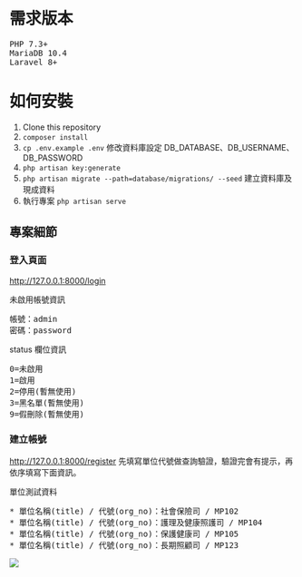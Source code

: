 # 需求版本

<pre>
PHP 7.3+
MariaDB 10.4
Laravel 8+
</pre>

# 如何安裝

1. Clone this repository
2. `composer install`
3. `cp .env.example .env`  修改資料庫設定 DB_DATABASE、DB_USERNAME、DB_PASSWORD
4. `php artisan key:generate`
5. `php artisan migrate --path=database/migrations/ --seed`  建立資料庫及現成資料
6. 執行專案 `php artisan serve`



## 專案細節
### 登入頁面
http://127.0.0.1:8000/login

未啟用帳號資訊
<pre>
帳號：admin
密碼：password
</pre>
status 欄位資訊
<pre>
0=未啟用
1=啟用
2=停用(暫無使用)
3=黑名單(暫無使用)
9=假刪除(暫無使用)
</pre>
### 建立帳號
http://127.0.0.1:8000/register
先填寫單位代號做查詢驗證，驗證完會有提示，再依序填寫下面資訊。

單位測試資料
<pre>
* 單位名稱(title) / 代號(org_no)：社會保險司 / MP102
* 單位名稱(title) / 代號(org_no)：護理及健康照護司 / MP104
* 單位名稱(title) / 代號(org_no)：保護健康司 / MP105
* 單位名稱(title) / 代號(org_no)：長期照顧司 / MP123
</pre>

![](https://hackmd.io/_uploads/B1hSR2Ejh.png)
